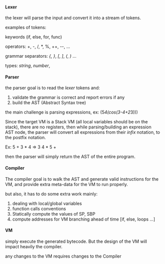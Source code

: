 #### Lexer
the lexer will parse the input and convert it into a stream of tokens.

examples of tokens:

keywords (if, else, for, func)

operators: +, -, /, *, %, ++, --, ...

grammar separators: _{_, _}_, _\[_, _\]_, _(_, _)_ ...

types: *string*, *number*,

#### Parser
the parser goal is to read the *lexer* tokens and:
1. validate the grammar is correct and report errors if any
2. build the AST (Abstract Syntax tree)

the main challenge is parsing expressions, ex: (5*4(cos(3-4+2*3)))

Since the target VM is a Stack VM (all local variables should be on the stack), there are no registers,
then while parsing/building an expression AST node,
the parser will convert all expressions from their _infix_ notation, to the postfix notation.

Ex: 5 + 3 * 4 => 3 4 * 5 +

then the parser will simply return the AST of the entire program.

#### Compiler

The compiler goal is to walk the AST and generate valid instructions for the VM, and provide extra meta-data for the VM to run properly.

but also, it has to do some extra work mainly:
1. dealing with local/global variables
2. function calls conventions
3. Statically compute the values of SP, SBP
4. compute addresses for VM branching ahead of time [if, else, loops ...]

#### VM

simply execute the generated bytecode.
But the design of the VM will impact heavily the compiler.

any changes to the VM requires changes to the Compiler


